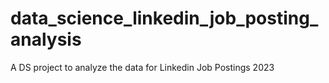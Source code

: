 # data_science_linkedin_job_posting_analysis
A DS project to analyze the data for Linkedin Job Postings 2023
